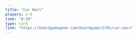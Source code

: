 ```yaml
---
title: "Car Wars"
players: 2-6
time: "0:20"
type: card
link: "https://boardgamegeek.com/boardgame/2795/car-wars"
---
```

